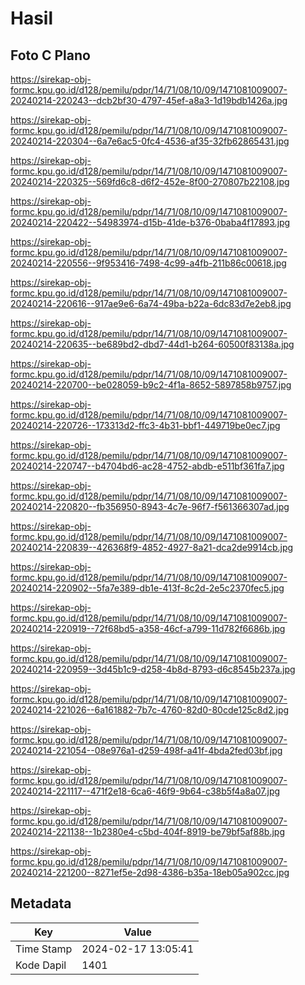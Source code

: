 # Hasil

## Foto C Plano

https://sirekap-obj-formc.kpu.go.id/d128/pemilu/pdpr/14/71/08/10/09/1471081009007-20240214-220243--dcb2bf30-4797-45ef-a8a3-1d19bdb1426a.jpg

https://sirekap-obj-formc.kpu.go.id/d128/pemilu/pdpr/14/71/08/10/09/1471081009007-20240214-220304--6a7e6ac5-0fc4-4536-af35-32fb62865431.jpg

https://sirekap-obj-formc.kpu.go.id/d128/pemilu/pdpr/14/71/08/10/09/1471081009007-20240214-220325--569fd6c8-d6f2-452e-8f00-270807b22108.jpg

https://sirekap-obj-formc.kpu.go.id/d128/pemilu/pdpr/14/71/08/10/09/1471081009007-20240214-220422--54983974-d15b-41de-b376-0baba4f17893.jpg

https://sirekap-obj-formc.kpu.go.id/d128/pemilu/pdpr/14/71/08/10/09/1471081009007-20240214-220556--9f953416-7498-4c99-a4fb-211b86c00618.jpg

https://sirekap-obj-formc.kpu.go.id/d128/pemilu/pdpr/14/71/08/10/09/1471081009007-20240214-220616--917ae9e6-6a74-49ba-b22a-6dc83d7e2eb8.jpg

https://sirekap-obj-formc.kpu.go.id/d128/pemilu/pdpr/14/71/08/10/09/1471081009007-20240214-220635--be689bd2-dbd7-44d1-b264-60500f83138a.jpg

https://sirekap-obj-formc.kpu.go.id/d128/pemilu/pdpr/14/71/08/10/09/1471081009007-20240214-220700--be028059-b9c2-4f1a-8652-5897858b9757.jpg

https://sirekap-obj-formc.kpu.go.id/d128/pemilu/pdpr/14/71/08/10/09/1471081009007-20240214-220726--173313d2-ffc3-4b31-bbf1-449719be0ec7.jpg

https://sirekap-obj-formc.kpu.go.id/d128/pemilu/pdpr/14/71/08/10/09/1471081009007-20240214-220747--b4704bd6-ac28-4752-abdb-e511bf361fa7.jpg

https://sirekap-obj-formc.kpu.go.id/d128/pemilu/pdpr/14/71/08/10/09/1471081009007-20240214-220820--fb356950-8943-4c7e-96f7-f561366307ad.jpg

https://sirekap-obj-formc.kpu.go.id/d128/pemilu/pdpr/14/71/08/10/09/1471081009007-20240214-220839--426368f9-4852-4927-8a21-dca2de9914cb.jpg

https://sirekap-obj-formc.kpu.go.id/d128/pemilu/pdpr/14/71/08/10/09/1471081009007-20240214-220902--5fa7e389-db1e-413f-8c2d-2e5c2370fec5.jpg

https://sirekap-obj-formc.kpu.go.id/d128/pemilu/pdpr/14/71/08/10/09/1471081009007-20240214-220919--72f68bd5-a358-46cf-a799-11d782f6686b.jpg

https://sirekap-obj-formc.kpu.go.id/d128/pemilu/pdpr/14/71/08/10/09/1471081009007-20240214-220959--3d45b1c9-d258-4b8d-8793-d6c8545b237a.jpg

https://sirekap-obj-formc.kpu.go.id/d128/pemilu/pdpr/14/71/08/10/09/1471081009007-20240214-221026--6a161882-7b7c-4760-82d0-80cde125c8d2.jpg

https://sirekap-obj-formc.kpu.go.id/d128/pemilu/pdpr/14/71/08/10/09/1471081009007-20240214-221054--08e976a1-d259-498f-a41f-4bda2fed03bf.jpg

https://sirekap-obj-formc.kpu.go.id/d128/pemilu/pdpr/14/71/08/10/09/1471081009007-20240214-221117--471f2e18-6ca6-46f9-9b64-c38b5f4a8a07.jpg

https://sirekap-obj-formc.kpu.go.id/d128/pemilu/pdpr/14/71/08/10/09/1471081009007-20240214-221138--1b2380e4-c5bd-404f-8919-be79bf5af88b.jpg

https://sirekap-obj-formc.kpu.go.id/d128/pemilu/pdpr/14/71/08/10/09/1471081009007-20240214-221200--8271ef5e-2d98-4386-b35a-18eb05a902cc.jpg


## Metadata

| Key        | Value               |
| ---------- | ------------------- |
| Time Stamp | 2024-02-17 13:05:41 |
| Kode Dapil | 1401                |



